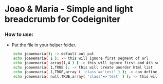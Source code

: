 # Joao & Maria - Simple and light breadcrumb for Codeigniter

### How to use:

* Put the file in your helper folder.

```sh
    echo joaoemaria(); -> default out put
    echo joaoemaria( 1 ); -> this will ignore first segment of url
    echo joaoemaria( array(1,4 ) ) -> this will ignore first and 4th segment for crumb 
    echo joaoemaria( 1,TRUE ); -> this will create unorder html list
    echo joaoemaria( 1,TRUE,array ( 'class'=>'test' ) ); -> can define attributes for ul list
    echo joaoemaria( null,TRUE,array( 'class'=>'test' ) ); -> this will print all segment of url in crumb
```